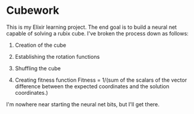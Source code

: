 # Cubework

This is my Elixir learning project. The end goal is to build a neural net
capable of solving a rubix cube. I've broken the process down as follows:

1. Creation of the cube

2. Establishing the rotation functions

3. Shuffling the cube

4. Creating fitness function
  Fitness = 1/(sum of the scalars of the vector difference between the
    expected coordinates and the solution coordinates.)

I'm nowhere near starting the neural net bits, but I'll get there.
